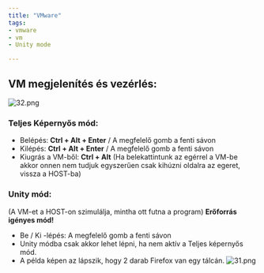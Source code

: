 ```yaml
---
title: "VMware"
tags:
- vmware
- vm
- Unity mode

---
```

## VM megjelenítés és vezérlés:

![32.png](/images/32.png)

### Teljes Képernyős mód:
- Belépés: **Ctrl + Alt + Enter** / A megfelelő gomb a fenti sávon
- Kilépés: **Ctrl + Alt + Enter** / A megfelelő gomb a fenti sávon
- Kiugrás a VM-ből: **Ctrl + Alt**
(Ha belekattintunk az egérrel a VM-be akkor onnen nem tudjuk egyszerűen csak kihúzni oldalra az egeret, vissza a HOST-ba)


### Unity mód:
(A VM-et a HOST-on szimulálja, mintha ott futna a program)
**Erőforrás igényes mód!**
- Be / Ki -lépés:  A megfelelő gomb a fenti sávon
- Unity módba csak akkor lehet lépni, ha nem aktív a Teljes képernyős mód.
- A példa képen az lápszik, hogy 2 darab Firefox van egy tálcán.
![31.png](/images/31.png)